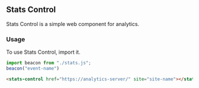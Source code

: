 ## Stats Control

Stats Control is a simple web component for analytics.

### Usage

To use Stats Control, import it.

```js
import beacon from "./stats.js";
beacon("event-name")
```

```html
<stats-control href="https://analytics-server/" site="site-name"></stats-control>
```
